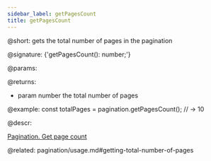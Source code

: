 ```yaml
---
sidebar_label: getPagesCount
title: getPagesCount
---          
```


@short: gets the total number of pages in the pagination

@signature: {'getPagesCount(): number;'}


@params:


@returns:
- param	number      the total number of pages


@example:
const totalPages = pagination.getPagesCount();
// -> 10



@descr:

[Pagination. Get page count](https://snippet.dhtmlx.com/k5j6acc5)





@related: pagination/usage.md#getting-total-number-of-pages
